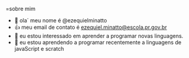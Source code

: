 =sobre mim
- 👋 ola´ meu nome é @ezequielminatto
- :+1: meu email de contato é ezequiel.minatto@escola.pr.gov.br
- 👀 eu estou interessado em aprender a programar novas linguagens.
- 🌱 eu estou aprendendo a programar recentemente a linguagens de javaScript e scratch


